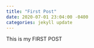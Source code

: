 ```yaml
---
title: "First Post"
date: 2020-07-01 23:04:00 -0400
categories: jekyll update
---
```

This is my FIRST POST
